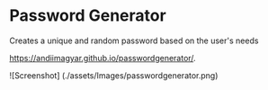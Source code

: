# Password Generator
Creates a unique and random password based on the user's needs

https://andiimagyar.github.io/passwordgenerator/.

![Screenshot] (./assets/Images/passwordgenerator.png)

